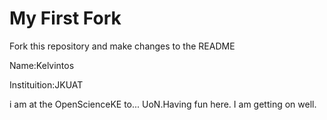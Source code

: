 # My First Fork
Fork this repository and make changes to the README

Name:Kelvintos

Instituition:JKUAT

i am at the OpenScienceKE to... UoN.Having fun here.
I am getting on well.
